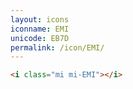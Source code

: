 ```yaml
---
layout: icons
iconname: EMI
unicode: EB7D
permalink: /icon/EMI/
---
```


``` html
<i class="mi mi-EMI"></i>
```
